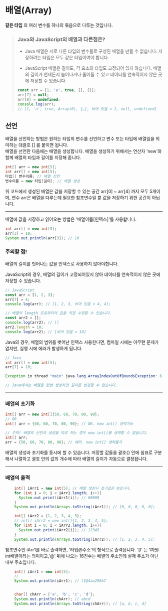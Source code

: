 # 배열(Array)

**같은 타입** 의 여러 변수를 하나의 묶음으로 다루는 것입니다.

> ### **Java와 JavaScript의 배열과 다른점은?**
>
> - Java 배열은 서로 다른 타입의 변수들로 구성된 배열을 만들 수 없습니다. 저장하려는 타입은 모두 같은 타입이여야 합니다.
>
> - JavaScript 배열은 길이도, 각 요소의 타입도 고정되어 있지 않습니다. 배열의 길이가 언제든지 늘어나거나 줄어들 수 있고 데이터를 연속적이지 않은 곳에 저장할 수 있습니다.
>
> ```js
> const arr = [1, 'a', true, [], {}];
> arr[7] = null;
> arr[8] = undefined;
> console.log(arr);
> // [1, 'a', true, Array(0), {…}, 비어 있음 × 2, null, undefined]
> ```

## 선언

배열을 선언하는 방법은 원하는 타입의 변수를 선언하고 변수 또는 타입에 배열임을 의미하는 대괄호 \[\] 를 붙이면 됩니다.  
배열을 선언한 다음에는 배열을 생성합니다. 배열을 생성하기 위해서는 연산자 'new'와 함께 배열의 타입과 길이를 지정해 줍니다.

```java
int[] arr = new int[5];
int arr[] = new int[5];
타입[] 변수이름; // 배열 선언
변수이름 = new 타입[길이]; // 배열 생성
```

위 코드에서 생성된 배열은 값을 저장할 수 있는 공간 arr\[0\] ~ arr\[4\] 까지 모두 5개이며, 변수 arr은 배열을 다루는데 필요한 참조변수일 뿐 값을 저장하기 위한 공간이 아닙니다.

---

배열에 값을 저장하고 읽어오는 방법은 '배열이름[인덱스]'를 사용합니다.

```java
int arr[] = new int[5];
arr[3] = 10;
System.out.println(arr[3]); // 10
```

### 주의할 점!

배열의 길이를 벗어나는 값을 인덱스로 사용하지 않아야합니다.

JavaScript의 경우, 배열의 길이가 고정되어있지 않아
데이터를 연속적이지 않은 곳에 저장할 수 있습니다.

```js
// JavaScript
const arr = [1, 2, 3];
arr[7] = 4;
console.log(arr); // [1, 2, 3, 비어 있음 × 4, 4];

// 배열의 length 프로퍼티의 값을 직접 수정할 수 있습니다.
const arr2 = [];
console.log(arr2); // []
arr2.length = 10;
console.log(arr2); // [비어 있음 × 10]
```

Java의 경우, 배열의 범위를 벗어난 인덱스 사용한다면,
컴파일 시에는 아무런 문제가 없지만, 실행 시에 에러가 발생하게 됩니다.

```java
// Java
int arr[] = new int[5];
arr[7] = 10;

Exception in thread "main" java.lang.ArrayIndexOutOfBoundsException: 6

// Java에서는 배열을 한번 생성하면 길이를 변경할 수 없습니다.
```

---

### 배열의 초기화

```java
int[] arr = new int[]{50, 60, 70, 80, 90};
// OR
int[] arr = {50, 60, 70, 80, 90}; // OK. new int[] 생략가능

// 주의! 배열의 선언과 생성을 따로 하는 경우 new int[]를 생략할 수 없습니다.
int[] arr;
arr = {50, 60, 70, 80, 90}; // 에러. new int[] 생략불가
```

배열의 생성과 초기화를 동시에 할 수 있습니다. 저장할 값들을 괄호\{\} 안에 쉼표로 구분해서 나열하고 괄호 안의 값의 개수에 따라 배열의 길이가 자동으로 결정됩니다.

---

### 배열의 출력

```java
    int[] iArr1 = new int[5]; // 배열 생성시 초기값은 0입니다.
    for (int i = 0; i < iArr1.length; i++){
      System.out.print(iArr1[i]); // 00000
    }
    System.out.println(Arrays.toString(iArr1)); // [0, 0, 0, 0, 0];
```

```java
    int[] iArr2 = {1, 2, 3, 4, 5};
    // int[] iArr2 = new int[]{1, 2, 3, 4, 5};
    for (int i = 0; i < iArr2.length; i++){
      System.out.print(iArr2[i]); // 12345
    }
    System.out.println(Arrays.toString(iArr2)); // [1, 2, 3, 4, 5];
```

참조변수인 iArr1를 바로 출력하면, '타입@주소'의 형식으로 출력됩니다.
'[I' 는 1차원 int배열이라는 의미이고,'@' 뒤에 나오는 16진수는 배열의 주소인데 실제 주소가 아닌 내부 주소입니다.

```java
    int[] iArr1 = new int[5];
    //
    System.out.println(iArr1); // [I@4aa298b7


    char[] chArr = {'a', 'b', 'c', 'd'};
    System.out.println(chArr); // abcd
    System.out.println(Arrays.toString(chArr)); // [a, b, c, d]

```
